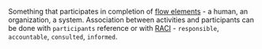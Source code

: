 Something that participates in completion of [flow elements](FlowElement.html) - a human, an organization, a system.
Association between activities and participants can be done with ``participants`` reference or with [RACI](https://en.wikipedia.org/wiki/Responsibility_assignment_matrix) - ``responsible``, ``accountable``, ``consulted``, ``informed``. 